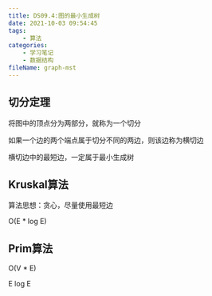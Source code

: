 ```yaml
---
title: DS09.4:图的最小生成树
date: 2021-10-03 09:54:45
tags:
    - 算法
categories:
    - 学习笔记
	- 数据结构
fileName: graph-mst
---
```


## 



## 切分定理

将图中的顶点分为两部分，就称为一个切分

如果一个边的两个端点属于切分不同的两边，则该边称为横切边



横切边中的最短边，一定属于最小生成树



## Kruskal算法

算法思想：贪心，尽量使用最短边



O(E * log E)





## Prim算法



O(V * E)



E log E
